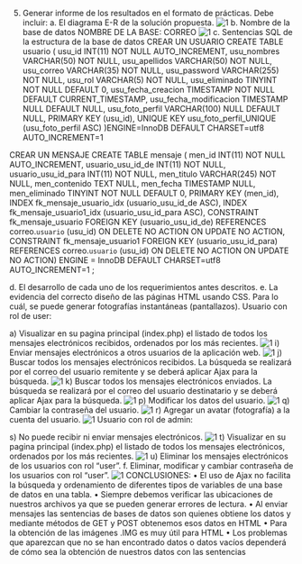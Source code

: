 5.	Generar informe de los resultados en el formato de prácticas. Debe incluir:
a.	El diagrama E-R de la solución propuesta.
    ![1](https://github.com/paulogonzalez5679/Practica04-Mi-Correo-Electr-nico/blob/master/screens/1.png)
    b.	Nombre de la base de datos
NOMBRE DE LA BASE: CORREO
![1](https://github.com/paulogonzalez5679/Practica04-Mi-Correo-Electr-nico/blob/master/screens/2.png)
    c.	Sentencias SQL de la estructura de la base de datos
                              CREAR UN USUARIO
CREATE TABLE usuario (
usu_id INT(11) NOT NULL AUTO_INCREMENT,
usu_nombres VARCHAR(50) NOT NULL,
usu_apellidos VARCHAR(50) NOT NULL,
usu_correo VARCHAR(35) NOT NULL,
usu_password VARCHAR(255) NOT NULL,
usu_rol VARCHAR(5) NOT NULL,
usu_eliminado TINYINT NOT NULL DEFAULT 0,
usu_fecha_creacion TIMESTAMP NOT NULL DEFAULT CURRENT_TIMESTAMP,
usu_fecha_modificacion TIMESTAMP NULL DEFAULT NULL,
usu_foto_perfil VARCHAR(100) NULL DEFAULT NULL,
PRIMARY KEY (usu_id),
UNIQUE KEY usu_foto_perfil_UNIQUE (usu_foto_perfil ASC)
)ENGINE=InnoDB DEFAULT CHARSET=utf8 AUTO_INCREMENT=1

CREAR UN MENSAJE
CREATE TABLE mensaje (
men_id INT(11) NOT NULL AUTO_INCREMENT,
usuario_usu_id_de INT(11) NOT NULL,
usuario_usu_id_para INT(11) NOT NULL,
men_titulo VARCHAR(245) NOT NULL,
men_contenido TEXT NULL,
men_fecha TIMESTAMP NULL,
men_eliminado TINYINT NOT NULL DEFAULT 0,
PRIMARY KEY (men_id),
INDEX fk_mensaje_usuario_idx (usuario_usu_id_de ASC),
INDEX fk_mensaje_usuario1_idx (usuario_usu_id_para ASC),
CONSTRAINT fk_mensaje_usuario
FOREIGN KEY (usuario_usu_id_de)
REFERENCES correo.`usuario` (usu_id)
ON DELETE NO ACTION
ON UPDATE NO ACTION,
CONSTRAINT fk_mensaje_usuario1
FOREIGN KEY (usuario_usu_id_para)
REFERENCES correo.`usuario` (usu_id)
ON DELETE NO ACTION
ON UPDATE NO ACTION)
ENGINE = InnoDB DEFAULT CHARSET=utf8 AUTO_INCREMENT=1 ;

                              
d.	El desarrollo de cada uno de los requerimientos antes descritos.
e.	La evidencia del correcto diseño de las páginas HTML usando CSS. Para lo cuál, se puede generar fotografías instantáneas (pantallazos).
Usuario con rol de user:

a)	Visualizar en su pagina principal (index.php) el listado de todos los mensajes electrónicos recibidos, ordenados por los más recientes.
![1](https://github.com/paulogonzalez5679/Practica04-Mi-Correo-Electr-nico/blob/master/screens/3.png)
i)	Enviar mensajes electrónicos a otros usuarios de la aplicación web.
![1](https://github.com/paulogonzalez5679/Practica04-Mi-Correo-Electr-nico/blob/master/screens/4.png)
j)	Buscar todos los mensajes electrónicos recibidos. La búsqueda se realizará por el correo del usuario remitente y se deberá aplicar Ajax para la búsqueda.
![1](https://github.com/paulogonzalez5679/Practica04-Mi-Correo-Electr-nico/blob/master/screens/5.png)
k)	Buscar todos los mensajes electrónicos enviados. La búsqueda se realizará por el correo del usuario destinatario y se deberá aplicar Ajax para la búsqueda.
![1](https://github.com/paulogonzalez5679/Practica04-Mi-Correo-Electr-nico/blob/master/screens/6.png)
p)	Modificar los datos del usuario.
![1](https://github.com/paulogonzalez5679/Practica04-Mi-Correo-Electr-nico/blob/master/screens/7.png)
q)	Cambiar la contraseña del usuario.
![1](https://github.com/paulogonzalez5679/Practica04-Mi-Correo-Electr-nico/blob/master/screens/8.png)
r)	Agregar un avatar (fotografía) a la cuenta del usuario.
![1](https://github.com/paulogonzalez5679/Practica04-Mi-Correo-Electr-nico/blob/master/screens/9.png)
Usuario con rol de admin:

s)	No puede recibir ni enviar mensajes electrónicos.
![1](https://github.com/paulogonzalez5679/Practica04-Mi-Correo-Electr-nico/blob/master/screens/10.png)
t)	Visualizar en su pagina principal (index.php) el listado de todos los mensajes electrónicos, ordenados por los más recientes.
![1](https://github.com/paulogonzalez5679/Practica04-Mi-Correo-Electr-nico/blob/master/screens/10.png)
u)	Eliminar los mensajes electrónicos de los usuarios con rol “user”.
f.	Eliminar, modificar y cambiar contraseña de los usuarios con rol “user”.
![1](https://github.com/paulogonzalez5679/Practica04-Mi-Correo-Electr-nico/blob/master/screens/11.png)
CONCLUSIONES:
•	El uso de Ajax no facilita la búsqueda y ordenamiento de diferentes tipos de variables de una base de datos en una tabla.
•	Siempre debemos verificar las ubicaciones de nuestros archivos ya que se pueden generar errores de lectura.
•	Al enviar mensajes las sentencias de bases de datos son quienes obtiene los datos y mediante métodos de GET y POST obtenemos esos datos en HTML 
•	Para la obtención de las imágenes .IMG es muy útil para HTML
•	Los problemas que aparezcan que no se han encontrado datos o datos vacíos dependerá de cómo sea la obtención de nuestros datos con las sentencias 

  
